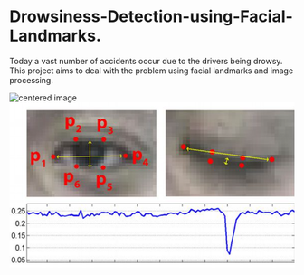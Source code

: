 # Drowsiness-Detection-using-Facial-Landmarks.
Today a vast number of accidents occur due to the drivers being drowsy. This project aims to deal with the problem using facial landmarks and image processing.

<img src="https://www.compliancesigns.com/media/catalog/product/o/s/osha-accident-prevention-sign-obe-1350_1000_5.gif" alt="centered image" width="600"/>

<img src="https://github.com/AshwinRachha/Drowsiness-Detection-using-Facial-Landmarks./blob/master/Screenshot%20(304).png" alt="centered image" width="600"/>

